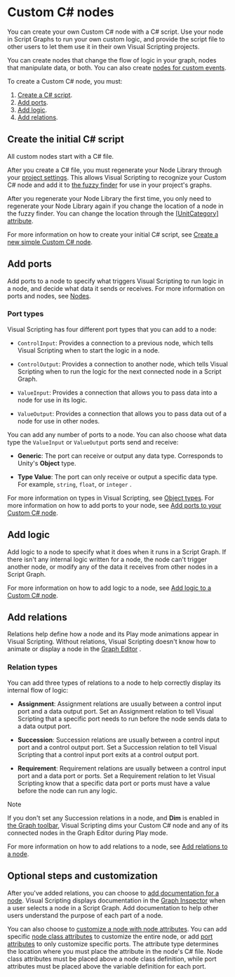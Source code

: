# Custom C# nodes

You can create your own Custom C# node with a C# script. Use your node in Script Graphs to run your own custom logic,
and provide the script file to other users to let them use it in their own Visual Scripting projects.

You can create nodes that change the flow of logic in your graph, nodes that manipulate data, or both. You can also
create [nodes for custom events](vs-custom-events.md).

To create a Custom C# node, you must:

1. [Create a C# script](#create-the-initial-c-script).
2. [Add ports](#add-ports).
3. [Add logic](#add-logic).
4. [Add relations](#add-relations).

## Create the initial C# script

All custom nodes start with a C# file.

After you create a C# file, you must regenerate your Node Library through your [project settings](vs-configuration.md).
This allows Visual Scripting to recognize your Custom C# node and add it
to [the fuzzy finder](vs-interface-overview.md#the-fuzzy-finder) for use in your project's graphs.

After you regenerate your Node Library the first time, you only need to regenerate your Node Library again if you change
the location of a node in the fuzzy finder. You can change the location through
the [[UnitCategory] attribute](vs-create-custom-node-attributes-reference.md#unitcategory).

For more information on how to create your initial C# script,
see [Create a new simple Custom C# node](vs-create-custom-node-empty.md).

## Add ports

Add ports to a node to specify what triggers Visual Scripting to run logic in a node, and decide what data it sends or
receives. For more information on ports and nodes, see [Nodes](vs-nodes.md#connections-and-ports).

### Port types

Visual Scripting has four different port types that you can add to a node:

- `ControlInput`: Provides a connection to a previous node, which tells Visual Scripting when to start the logic in a
  node.

- `ControlOutput`: Provides a connection to another node, which tells Visual Scripting when to run the logic for the
  next connected node in a Script Graph.

- `ValueInput`: Provides a connection that allows you to pass data into a node for use in its logic.

- `ValueOutput`: Provides a connection that allows you to pass data out of a node for use in other nodes.

You can add any number of ports to a node. You can also choose what data type the `ValueInput` or `ValueOutput` ports
send and receive:

- **Generic**: The port can receive or output any data type. Corresponds to Unity's **Object** type.

- **Type Value**: The port can only receive or output a specific data type. For example, `string`, `float`, or `integer`
  .

For more information on types in Visual Scripting, see [Object types](vs-types.md). For more information on how to add
ports to your node, see [Add ports to your Custom C# node](vs-create-custom-node-add-ports.md).

## Add logic

Add logic to a node to specify what it does when it runs in a Script Graph. If there isn't any internal logic written
for a node, the node can't trigger another node, or modify any of the data it receives from other nodes in a Script
Graph.

For more information on how to add logic to a node,
see [Add logic to a Custom C# node](vs-create-custom-node-add-logic.md).

## Add relations

Relations help define how a node and its Play mode animations appear in Visual Scripting. Without relations, Visual
Scripting doesn't know how to animate or display a node in the [Graph Editor](vs-interface-overview.md#the-graph-editor)
.

### Relation types

You can add three types of relations to a node to help correctly display its internal flow of logic:

- **Assignment**: Assignment relations are usually between a control input port and a data output port. Set an
  Assignment relation to tell Visual Scripting that a specific port needs to run before the node sends data to a data
  output port.

- **Succession**: Succession relations are usually between a control input port and a control output port. Set a
  Succession relation to tell Visual Scripting that a control input port exits at a control output port.

- **Requirement**: Requirement relations are usually between a control input port and a data port or ports. Set a
  Requirement relation to let Visual Scripting know that a specific data port or ports must have a value before the node
  can run any logic.

> [!NOTE]
> If you don't set any Succession relations in a node, and **Dim** is enabled
> in [the Graph toolbar](vs-interface-overview.md#the-graph-toolbar), Visual Scripting dims your Custom C# node and any of
> its connected nodes in the Graph Editor during Play mode.

For more information on how to add relations to a node,
see [Add relations to a node](vs-create-custom-node-add-relations.md).

## Optional steps and customization

After you've added relations, you can choose to [add documentation for a node](vs-create-custom-node-add-docs.md).
Visual Scripting displays documentation in the [Graph Inspector](vs-interface-overview.md#the-graph-inspector) when a
user selects a node in a Script Graph. Add documentation to help other users understand the purpose of each part of a
node.

You can also choose to [customize a node with node attributes](vs-create-custom-node-attributes-reference.md). You can
add specific [node class attributes](vs-create-custom-node-attributes-reference.md#node-class-attributes) to customize
the entire node, or add [port attributes](vs-create-custom-node-attributes-reference.md#port-attributes) to only
customize specific ports. The attribute type determines the location where you must place the attribute in the node's C#
file. Node class attributes must be placed above a node class definition, while port attributes must be placed above the
variable definition for each port. 
